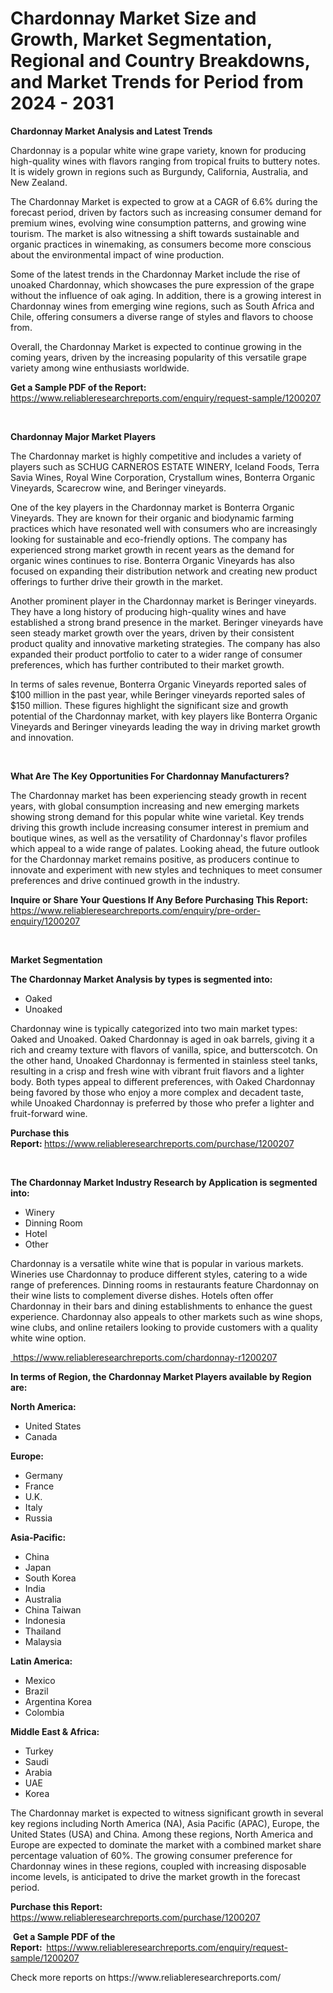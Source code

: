 <p><h1>Chardonnay Market Size and Growth, Market Segmentation, Regional and Country Breakdowns, and Market Trends for Period from 2024 -  2031</h1></p><p><strong>Chardonnay Market Analysis and Latest Trends</strong></p>
<p><p>Chardonnay is a popular white wine grape variety, known for producing high-quality wines with flavors ranging from tropical fruits to buttery notes. It is widely grown in regions such as Burgundy, California, Australia, and New Zealand.</p><p>The Chardonnay Market is expected to grow at a CAGR of 6.6% during the forecast period, driven by factors such as increasing consumer demand for premium wines, evolving wine consumption patterns, and growing wine tourism. The market is also witnessing a shift towards sustainable and organic practices in winemaking, as consumers become more conscious about the environmental impact of wine production.</p><p>Some of the latest trends in the Chardonnay Market include the rise of unoaked Chardonnay, which showcases the pure expression of the grape without the influence of oak aging. In addition, there is a growing interest in Chardonnay wines from emerging wine regions, such as South Africa and Chile, offering consumers a diverse range of styles and flavors to choose from.</p><p>Overall, the Chardonnay Market is expected to continue growing in the coming years, driven by the increasing popularity of this versatile grape variety among wine enthusiasts worldwide.</p></p>
<p><strong>Get a Sample PDF of the Report:&nbsp;</strong> <a href="https://www.reliableresearchreports.com/enquiry/request-sample/1200207">https://www.reliableresearchreports.com/enquiry/request-sample/1200207</a></p>
<p>&nbsp;</p>
<p><strong>Chardonnay Major Market Players</strong></p>
<p><p>The Chardonnay market is highly competitive and includes a variety of players such as SCHUG CARNEROS ESTATE WINERY, Iceland Foods, Terra Savia Wines, Royal Wine Corporation, Crystallum wines, Bonterra Organic Vineyards, Scarecrow wine, and Beringer vineyards. </p><p>One of the key players in the Chardonnay market is Bonterra Organic Vineyards. They are known for their organic and biodynamic farming practices which have resonated well with consumers who are increasingly looking for sustainable and eco-friendly options. The company has experienced strong market growth in recent years as the demand for organic wines continues to rise. Bonterra Organic Vineyards has also focused on expanding their distribution network and creating new product offerings to further drive their growth in the market.</p><p>Another prominent player in the Chardonnay market is Beringer vineyards. They have a long history of producing high-quality wines and have established a strong brand presence in the market. Beringer vineyards have seen steady market growth over the years, driven by their consistent product quality and innovative marketing strategies. The company has also expanded their product portfolio to cater to a wider range of consumer preferences, which has further contributed to their market growth.</p><p>In terms of sales revenue, Bonterra Organic Vineyards reported sales of $100 million in the past year, while Beringer vineyards reported sales of $150 million. These figures highlight the significant size and growth potential of the Chardonnay market, with key players like Bonterra Organic Vineyards and Beringer vineyards leading the way in driving market growth and innovation.</p></p>
<p>&nbsp;</p>
<p><strong>What Are The Key Opportunities For Chardonnay Manufacturers?</strong></p>
<p><p>The Chardonnay market has been experiencing steady growth in recent years, with global consumption increasing and new emerging markets showing strong demand for this popular white wine varietal. Key trends driving this growth include increasing consumer interest in premium and boutique wines, as well as the versatility of Chardonnay's flavor profiles which appeal to a wide range of palates. Looking ahead, the future outlook for the Chardonnay market remains positive, as producers continue to innovate and experiment with new styles and techniques to meet consumer preferences and drive continued growth in the industry.</p></p>
<p><strong>Inquire or Share Your Questions If Any Before Purchasing This Report:</strong> <a href="https://www.reliableresearchreports.com/enquiry/pre-order-enquiry/1200207">https://www.reliableresearchreports.com/enquiry/pre-order-enquiry/1200207</a></p>
<p>&nbsp;</p>
<p><strong>Market Segmentation</strong></p>
<p><strong>The Chardonnay Market Analysis by types is segmented into:</strong></p>
<p><ul><li>Oaked</li><li>Unoaked</li></ul></p>
<p><p>Chardonnay wine is typically categorized into two main market types: Oaked and Unoaked. Oaked Chardonnay is aged in oak barrels, giving it a rich and creamy texture with flavors of vanilla, spice, and butterscotch. On the other hand, Unoaked Chardonnay is fermented in stainless steel tanks, resulting in a crisp and fresh wine with vibrant fruit flavors and a lighter body. Both types appeal to different preferences, with Oaked Chardonnay being favored by those who enjoy a more complex and decadent taste, while Unoaked Chardonnay is preferred by those who prefer a lighter and fruit-forward wine.</p></p>
<p><strong>Purchase this Report:&nbsp;</strong><a href="https://www.reliableresearchreports.com/purchase/1200207">https://www.reliableresearchreports.com/purchase/1200207</a></p>
<p>&nbsp;</p>
<p><strong>The Chardonnay Market Industry Research by Application is segmented into:</strong></p>
<p><ul><li>Winery</li><li>Dinning Room</li><li>Hotel</li><li>Other</li></ul></p>
<p><p>Chardonnay is a versatile white wine that is popular in various markets. Wineries use Chardonnay to produce different styles, catering to a wide range of preferences. Dinning rooms in restaurants feature Chardonnay on their wine lists to complement diverse dishes. Hotels often offer Chardonnay in their bars and dining establishments to enhance the guest experience. Chardonnay also appeals to other markets such as wine shops, wine clubs, and online retailers looking to provide customers with a quality white wine option.</p></p>
<p><a href="https://www.reliableresearchreports.com/chardonnay-r1200207">&nbsp;https://www.reliableresearchreports.com/chardonnay-r1200207</a></p>
<p><strong>In terms of Region, the Chardonnay Market Players available by Region are:</strong></p>
<p>
    <p> <strong> North America: </strong>
        <ul>
            <li>United States</li>
            <li>Canada</li>
        </ul>
        </p> 
    <p> <strong> Europe: </strong>
        <ul>
            <li>Germany</li>
            <li>France</li>
            <li>U.K.</li>
            <li>Italy</li>
            <li>Russia</li>
        </ul>
        </p> 
    <p> <strong> Asia-Pacific: </strong>
        <ul>
            <li>China</li>
            <li>Japan</li>
            <li>South Korea</li>
            <li>India</li>
            <li>Australia</li>
            <li>China Taiwan</li>
            <li>Indonesia</li>
            <li>Thailand</li>
            <li>Malaysia</li>
        </ul>
        </p> 
    <p> <strong> Latin America: </strong>
        <ul>
            <li>Mexico</li>
            <li>Brazil</li>
            <li>Argentina Korea</li>
            <li>Colombia</li>
        </ul>
        </p> 
    <p> <strong> Middle East & Africa: </strong>
        <ul>
            <li>Turkey</li>
            <li>Saudi</li>
            <li>Arabia</li>
            <li>UAE</li>
            <li>Korea</li>
        </ul>
    </p>
    </p>
<p><p>The Chardonnay market is expected to witness significant growth in several key regions including North America (NA), Asia Pacific (APAC), Europe, the United States (USA) and China. Among these regions, North America and Europe are expected to dominate the market with a combined market share percentage valuation of 60%. The growing consumer preference for Chardonnay wines in these regions, coupled with increasing disposable income levels, is anticipated to drive the market growth in the forecast period.</p></p>
<p><strong>Purchase this Report: </strong><a href="https://www.reliableresearchreports.com/purchase/1200207">https://www.reliableresearchreports.com/purchase/1200207</a></p>
<p>&nbsp;<strong>Get a Sample PDF of the Report:&nbsp;&nbsp;</strong><a href="https://www.reliableresearchreports.com/enquiry/request-sample/1200207">https://www.reliableresearchreports.com/enquiry/request-sample/1200207</a></p>
<p><strong></strong></p>
<p>Check more reports on https://www.reliableresearchreports.com/</p>